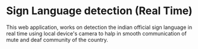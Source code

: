 # Sign Language detection (Real Time)

This web application, works on detection the indian official sign language in real time using local device's camera to halp in smooth communication of mute and deaf community of the country.

